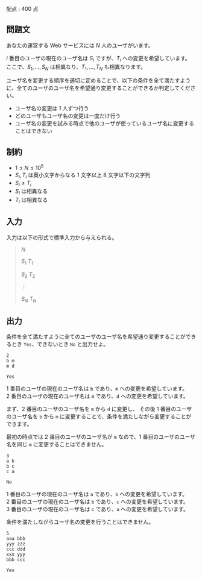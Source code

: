 配点 : $400$ 点

## 問題文

あなたの運営する Web サービスには $N$ 人のユーザがいます。

$i$ 番目のユーザの現在のユーザ名は $S_i$ ですが、$T_i$ への変更を希望しています。<br>
ここで、$S_1,\ldots,S_N$ は相異なり、$T_1,\ldots,T_N$ も相異なります。

ユーザ名を変更する順序を適切に定めることで、以下の条件を全て満たすように、全てのユーザのユーザ名を希望通り変更することができるか判定してください。

- ユーザ名の変更は $1$ 人ずつ行う
- どのユーザもユーザ名の変更は一度だけ行う
- ユーザ名の変更を試みる時点で他のユーザが使っているユーザ名に変更することはできない

## 制約

- $1 \leq N \leq 10^5$
- $S_i,T_i$ は英小文字からなる $1$ 文字以上 $8$ 文字以下の文字列
- $S_i \neq T_i$
- $S_i$ は相異なる
- $T_i$ は相異なる

## 入力

入力は以下の形式で標準入力から与えられる。

> $N$
> 
> $S_1$ $T_1$
> 
> $S_2$ $T_2$
> 
> $\vdots$
> 
> $S_N$ $T_N$

## 出力

条件を全て満たすように全てのユーザのユーザ名を希望通り変更することができるとき `Yes`、できないとき `No` と出力せよ。

```input1
2
b m
m d
```

```output1
Yes
```

$1$ 番目のユーザの現在のユーザ名は `b` であり、`m` への変更を希望しています。<br>
$2$ 番目のユーザの現在のユーザ名は `m` であり、`d` への変更を希望しています。

まず、$2$ 番目のユーザのユーザ名を `m` から `d` に変更し、
その後 $1$ 番目のユーザのユーザ名を `b` から `m` に変更することで、条件を満たしながら変更することができます。

最初の時点では $2$ 番目のユーザのユーザ名が `m` なので、$1$ 番目のユーザのユーザ名を同じ `m` に変更することはできません。

```input2
3
a b
b c
c a
```

```output2
No
```

$1$ 番目のユーザの現在のユーザ名は `a` であり、`b` への変更を希望しています。<br>
$2$ 番目のユーザの現在のユーザ名は `b` であり、`c` への変更を希望しています。<br>
$3$ 番目のユーザの現在のユーザ名は `c` であり、`a` への変更を希望しています。  

条件を満たしながらユーザ名の変更を行うことはできません。

```input3
5
aaa bbb
yyy zzz
ccc ddd
xxx yyy
bbb ccc
```

```output3
Yes
```